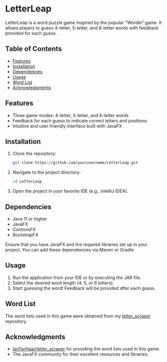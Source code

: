 # LetterLeap

LetterLeap is a word puzzle game inspired by the popular "Wordle" game. It allows players to guess 4-letter, 5-letter, and 6-letter words with feedback provided for each guess.

## Table of Contents
- [Features](#features)
- [Installation](#installation)
- [Dependencies](#dependencies)
- [Usage](#usage)
- [Word List](#word-list)
- [Acknowledgments](#acknowledgments)

## Features

- Three game modes: 4-letter, 5-letter, and 6-letter words
- Feedback for each guess to indicate correct letters and positions
- Intuitive and user-friendly interface built with JavaFX

## Installation

1. Clone the repository:
    ```sh
    git clone https://github.com/yourusername/LetterLeap.git
    ```
2. Navigate to the project directory:
    ```sh
    cd LetterLeap
    ```
3. Open the project in your favorite IDE (e.g., IntelliJ IDEA).

## Dependencies

- Java 11 or higher
- JavaFX
- ControlsFX
- BootstrapFX

Ensure that you have JavaFX and the required libraries set up in your project. You can add these dependencies via Maven or Gradle.

## Usage

1. Run the application from your IDE or by executing the JAR file.
2. Select the desired word length (4, 5, or 6 letters).
3. Start guessing the word! Feedback will be provided after each guess.

## Word List

The word lists used in this game were obtained from my [letter_scraper](https://github.com/IanTerHaar/letter_scraper) repository.

## Acknowledgments

- [IanTerHaar/letter_scraper](https://github.com/IanTerHaar/letter_scraper) for providing the word lists used in this game.
- The JavaFX community for their excellent resources and libraries.

